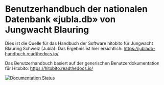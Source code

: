# Benutzerhandbuch der nationalen Datenbank «jubla.db» von Jungwacht Blauring

Dies ist die Quelle für das Handbuch der Software hitobito für Jungwacht Blauring Schweiz (Jubla). Das Ergebnis ist hier ersichtlich: https://jubladb-handbuch.readthedocs.io/

Das Benutzerhandbuch basiert auf der generischen Benutzerdokumentation für Hitobito: https://hitobito.readthedocs.io/ 

[![Documentation Status](https://readthedocs.org/projects/jubladb-handbuch/badge/?version=latest)](https://jubladb-handbuch.readthedocs.io/de/latest/?badge=latest)

